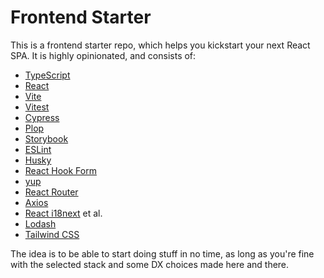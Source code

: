 # Frontend Starter

This is a frontend starter repo, which helps you kickstart your next React SPA.
It is highly opinionated, and consists of:

* [TypeScript](https://www.typescriptlang.org/)
* [React](https://reactjs.org/)
* [Vite](https://vitejs.dev/)
* [Vitest](https://vitest.dev)
* [Cypress](https://cypress.io/)
* [Plop](https://plopjs.com/)
* [Storybook](https://storybook.js.org/)
* [ESLint](https://eslint.org/)
* [Husky](https://typicode.github.io/husky/)
* [React Hook Form](https://react-hook-form.com/)
* [yup](https://github.com/jquense/yup)
* [React Router](https://reactrouter.com/)
* [Axios](https://axios-http.com/)
* [React i18next](https://react.i18next.com/) et al.
* [Lodash](https://lodash.com/)
* [Tailwind CSS](https://tailwindcss.com/)

The idea is to be able to start doing stuff in no time, as long as you're fine with the selected stack
and some DX choices made here and there.
